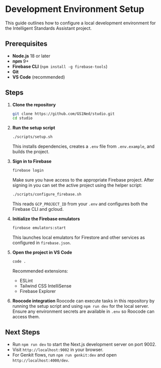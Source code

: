 # Development Environment Setup

This guide outlines how to configure a local development environment for the Intelligent Standards Assistant project.

## Prerequisites
- **Node.js** 18 or later
- **npm** 9+
- **Firebase CLI** (`npm install -g firebase-tools`)
- **Git**
- **VS Code** (recommended)

## Steps

1. **Clone the repository**
   ```bash
   git clone https://github.com/GS1Ned/studio.git
   cd studio
   ```

2. **Run the setup script**
   ```bash
   ./scripts/setup.sh
   ```
   This installs dependencies, creates a `.env` file from `.env.example`, and builds the project.

3. **Sign in to Firebase**
   ```bash
   firebase login
   ```
   Make sure you have access to the appropriate Firebase project.
   After signing in you can set the active project using the helper script:
   ```bash
   ./scripts/configure_firebase.sh
   ```
   This reads `GCP_PROJECT_ID` from your `.env` and configures both the Firebase CLI and gcloud.

4. **Initialize the Firebase emulators**
   ```bash
   firebase emulators:start
   ```
   This launches local emulators for Firestore and other services as configured in `firebase.json`.

5. **Open the project in VS Code**
   ```bash
   code .
   ```
   Recommended extensions:
   - ESLint
   - Tailwind CSS IntelliSense
   - Firebase Explorer

6. **Roocode integration**
   Roocode can execute tasks in this repository by running the setup script and using `npm run dev` for the local server. Ensure any environment secrets are available in `.env` so Roocode can access them.

## Next Steps
- Run `npm run dev` to start the Next.js development server on port 9002.
- Visit `http://localhost:9002` in your browser.
- For Genkit flows, run `npm run genkit:dev` and open `http://localhost:4000/dev`.

